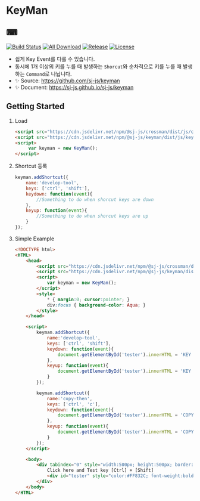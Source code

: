 # KeyMan
## ⌨
[![Build Status](https://travis-ci.org/sj-js/keyman.svg?branch=master)](https://travis-ci.org/sj-js/keyman)
[![All Download](https://img.shields.io/github/downloads/sj-js/keyman/total.svg)](https://github.com/sj-js/keyman/releases)
[![Release](https://img.shields.io/github/release/sj-js/keyman.svg)](https://github.com/sj-js/keyman/releases)
[![License](https://img.shields.io/github/license/sj-js/keyman.svg)](https://github.com/sj-js/keyman/releases)

- 쉽게 Key Event를 다룰 수 있습니다.
- 동시에 1개 이상의 키를 누를 때 발생하는 `Shorcut`와 순차적으로 키를 누를 때 발생하는 `Command`로 나뉩니다.
- ✨ Source: https://github.com/sj-js/keyman
- ✨ Document: https://sj-js.github.io/sj-js/keyman



## Getting Started

1. Load
    ```html    
    <script src="https://cdn.jsdelivr.net/npm/@sj-js/crossman/dist/js/crossman.min.js"></script>
    <script src="https://cdn.jsdelivr.net/npm/@sj-js/keyman/dist/js/keyman.min.js"></script>
    <script>
         var keyman = new KeyMan();
    </script>
    ```  

2. Shortcut 등록
    ```js
    keyman.addShortcut({   
        name:'develop-tool',
        keys: ['ctrl', 'shift'],
        keydown: function(event){
            //Something to do when shorcut keys are down             
        },
        keyup: function(event){
            //Something to do when shorcut keys are up
        }
    });
    ```

3. Simple Example
    ```html 
    <!DOCTYPE html>
    <HTML>
        <head>
            <script src="https://cdn.jsdelivr.net/npm/@sj-js/crossman/dist/js/crossman.min.js"></script>
            <script src="https://cdn.jsdelivr.net/npm/@sj-js/keyman/dist/js/keyman.min.js"></script>
            <script>
                var keyman = new KeyMan();
            </script>
            <style>
                * { margin:0; cursor:pointer; }
                div:focus { background-color: Aqua; }
            </style>
        </head>
    
        <script>
            keyman.addShortcut({
                name:'develop-tool',
                keys: ['ctrl', 'shift'],
                keydown: function(event){
                    document.getElementById('tester').innerHTML = 'KEY ON';
                },
                keyup: function(event){
                    document.getElementById('tester').innerHTML = 'KEY OFF';
                }
            });
    
            keyman.addShortcut({
                name:'copy-then',
                keys: ['ctrl', 'c'],
                keydown: function(event){
                    document.getElementById('tester').innerHTML = 'COPY ON';
                },
                keyup: function(event){
                    document.getElementById('tester').innerHTML = 'COPY AND..';
                }
            });
        </script>
    
        <body>
            <div tabindex="0" style="width:500px; height:500px; border:1px solid black;">
                Click here and Test key [Ctrl] + [Shift]
                <div id="tester" style="color:#FF832C; font-weight:bold;"></div>
            </div>
        </body>
    </HTML>
    ```
    
